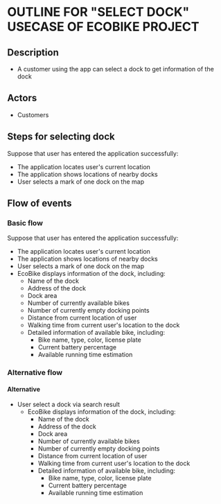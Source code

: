 # OUTLINE FOR "SELECT DOCK" USECASE OF ECOBIKE PROJECT

## Description
- A customer using the app can select a dock to get information of the dock

## Actors
- Customers

## Steps for selecting dock
Suppose that user has entered the application successfully:
- The application locates user's current location
- The application shows locations of nearby docks
- User selects a mark of one dock on the map

## Flow of events
### Basic flow
Suppose that user has entered the application successfully:
- The application locates user's current location
- The application shows locations of nearby docks
- User selects a mark of one dock on the map
- EcoBike displays information of the dock, including:
  - Name of the dock
  - Address of the dock
  - Dock area
  - Number of currently available bikes
  - Number of currently empty docking points
  - Distance from current location of user
  - Walking time from current user's location to the dock
  - Detailed information of available bike, including:
    - Bike name, type, color, license plate
    - Current battery percentage 
    - Available running time estimation

### Alternative flow

#### Alternative
- User select a dock via search result
  - EcoBike displays information of the dock, including:
    - Name of the dock
    - Address of the dock
    - Dock area
    - Number of currently available bikes
    - Number of currently empty docking points
    - Distance from current location of user
    - Walking time from current user's location to the dock
    - Detailed information of available bike, including:
      - Bike name, type, color, license plate
      - Current battery percentage 
      - Available running time estimation
